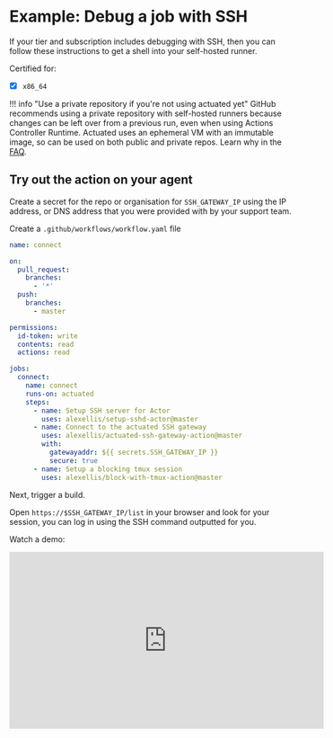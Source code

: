 # Example: Debug a job with SSH

If your tier and subscription includes debugging with SSH, then you can follow these instructions to get a shell into your self-hosted runner.

Certified for:

- [x] `x86_64`

!!! info "Use a private repository if you're not using actuated yet"
    GitHub recommends using a private repository with self-hosted runners because changes can be left over from a previous run, even when using Actions Controller Runtime. Actuated uses an ephemeral VM with an immutable image, so can be used on both public and private repos. Learn why in the [FAQ](/faq.md).

## Try out the action on your agent

Create a secret for the repo or organisation for `SSH_GATEWAY_IP` using the IP address, or DNS address that you were provided with by your support team.

Create a `.github/workflows/workflow.yaml` file

```yaml
name: connect

on:
  pull_request:
    branches:
      - '*'
  push:
    branches:
      - master

permissions:
  id-token: write
  contents: read
  actions: read

jobs:
  connect:
    name: connect
    runs-on: actuated
    steps:
      - name: Setup SSH server for Actor
        uses: alexellis/setup-sshd-actor@master
      - name: Connect to the actuated SSH gateway
        uses: alexellis/actuated-ssh-gateway-action@master
        with:
          gatewayaddr: ${{ secrets.SSH_GATEWAY_IP }}
          secure: true
      - name: Setup a blocking tmux session
        uses: alexellis/block-with-tmux-action@master
```

Next, trigger a build.

Open `https://$SSH_GATEWAY_IP/list` in your browser and look for your session, you can log in using the SSH command outputted for you.

Watch a demo:

<iframe width="560" height="315" src="https://www.youtube.com/embed/l9VuQZ4a5pc" title="YouTube video player" frameborder="0" allow="accelerometer; autoplay; clipboard-write; encrypted-media; gyroscope; picture-in-picture" allowfullscreen></iframe>
